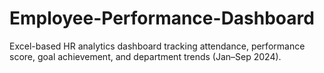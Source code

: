 # Employee-Performance-Dashboard
Excel-based HR analytics dashboard tracking attendance, performance score, goal achievement, and department trends (Jan–Sep 2024).
